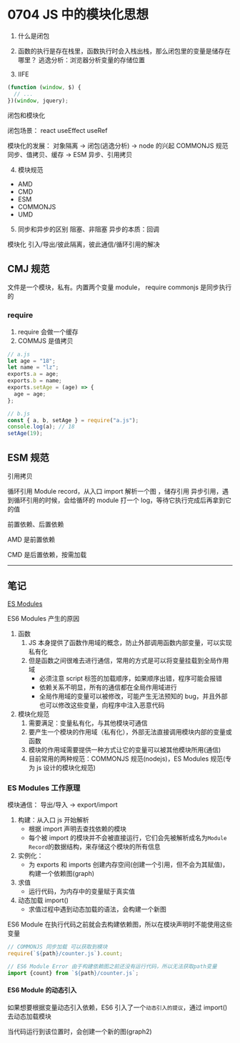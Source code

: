 # 0704 JS 中的模块化思想

1. 什么是闭包
2. 函数的执行是存在栈里，函数执行时会入栈出栈，那么闭包里的变量是储存在哪里？
   逃逸分析：浏览器分析变量的存储位置

3. IIFE

```js
(function (window, $) {
  // ...
})(window, jquery);
```

闭包和模块化

闭包场景：
react useEffect useRef

模块化的发展：
对象隔离 -> 闭包(逃逸分析) -> node 的兴起 COMMONJS 规范 同步、值拷贝、缓存 -> ESM 异步、引用拷贝

4. 模块规范

- AMD
- CMD
- ESM
- COMMONJS
- UMD

5. 同步和异步的区别
   阻塞、非阻塞
   异步的本质：回调

模块化 引入/导出/彼此隔离，彼此通信/循环引用的解决

## CMJ 规范

文件是一个模块，私有。内置两个变量 module， require
commonjs 是同步执行的

### require

1. require 会做一个缓存
2. COMMJS 是值拷贝

```js
// a.js
let age = "18";
let name = "lz";
exports.a = age;
exports.b = name;
exports.setAge = (age) => {
  age = age;
};
```

```js
// b.js
const { a, b, setAge } = require("a.js");
console.log(a); // 18
setAge(19);
```

## ESM 规范

引用拷贝

循环引用 Module record，从入口 import 解析一个图 ，储存引用
异步引用，遇到循环引用的时候，会给循环的 module 打一个 log，等待它执行完成后再拿到它的值

前置依赖、后置依赖

AMD 是前置依赖

CMD 是后置依赖，按需加载

---

## 笔记

[ES Modules](https://zhuanlan.zhihu.com/p/35756399?utm_source=wechat_session&utm_medium=social&s_r=0)

ES6 Modules 产生的原因

1. 函数
   1. JS 本身提供了函数作用域的概念，防止外部调用函数内部变量，可以实现私有化
   2. 但是函数之间很难去进行通信，常用的方式是可以将变量挂载到全局作用域
      - 必须注意 script 标签的加载顺序，如果顺序出错，程序可能会报错
      - 依赖关系不明显，所有的通信都在全局作用域进行
      - 全局作用域的变量可以被修改，可能产生无法预知的 bug，并且外部也可以修改这些变量，向程序中注入恶意代码
2. 模块化规范
   1. 需要满足：变量私有化，与其他模块可通信
   2. 要产生一个模块的作用域（私有化），外部无法直接调用模块内部的变量或函数
   3. 模块的作用域需要提供一种方式让它的变量可以被其他模块所用(通信)
   4. 目前常用的两种规范：COMMONJS 规范(nodejs)，ES Modules 规范(专为 js 设计的模块化规范)

### ES Modules 工作原理

模块通信： 导出/导入 -> export/import

1. 构建：从入口 js 开始解析
   - 根据 import 声明去查找依赖的模块
   - 每个被 import 的模块并不会被直接运行，它们会先被解析成名为`Module Record`的数据结构，来存储这个模块的所有信息
2. 实例化：
   - 为 exports 和 imports 创建内存空间(创建一个引用，但不会为其赋值)，构建一个依赖图(graph)
3. 求值
   - 运行代码，为内存中的变量赋于真实值
4. 动态加载 import()
   - 求值过程中遇到动态加载的语法，会构建一个新图

ES6 Module 在执行代码之前就会去构建依赖图，所以在模块声明时不能使用这些变量

```js
// COMMONJS 同步加载 可以获取到模块
require(`${path}/counter.js`).count;

// ES6 Module Error 由于构建依赖图之前还没有运行代码，所以无法获取path变量
import {count} from `${path}/counter.js`;
```

#### ES6 Module 的动态引入

如果想要根据变量动态引入依赖，ES6 引入了一个`动态引入的提议`，通过 import()去动态加载模块

当代码运行到该位置时，会创建一个新的图(graph2)
